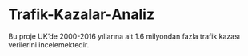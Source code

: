# Trafik-Kazalar-Analiz
Bu proje UK’de 2000-2016 yıllarına ait 1.6 milyondan fazla trafik kazası verilerini incelemektedir.
